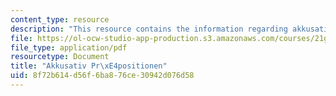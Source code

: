 ```yaml
---
content_type: resource
description: "This resource contains the information regarding akkusativ pr\xE4positionen."
file: https://ol-ocw-studio-app-production.s3.amazonaws.com/courses/21g-401-german-i-fall-2008/8f72b614d56f6ba876ce30942d076d58_MIT21G_401F08_akku_prapo.pdf
file_type: application/pdf
resourcetype: Document
title: "Akkusativ Pr\xE4positionen"
uid: 8f72b614-d56f-6ba8-76ce-30942d076d58
---
```

